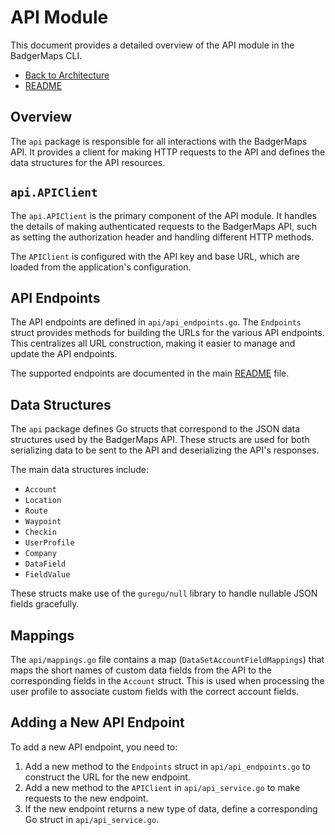 # API Module

This document provides a detailed overview of the API module in the BadgerMaps CLI.

- [Back to Architecture](./ARCHITECTURE.md)
- [README](../README.md)

## Overview

The `api` package is responsible for all interactions with the BadgerMaps API. It provides a client for making HTTP requests to the API and defines the data structures for the API resources.

## `api.APIClient`

The `api.APIClient` is the primary component of the API module. It handles the details of making authenticated requests to the BadgerMaps API, such as setting the authorization header and handling different HTTP methods.

The `APIClient` is configured with the API key and base URL, which are loaded from the application's configuration.

## API Endpoints

The API endpoints are defined in `api/api_endpoints.go`. The `Endpoints` struct provides methods for building the URLs for the various API endpoints. This centralizes all URL construction, making it easier to manage and update the API endpoints.

The supported endpoints are documented in the main [README](../README.md) file.

## Data Structures

The `api` package defines Go structs that correspond to the JSON data structures used by the BadgerMaps API. These structs are used for both serializing data to be sent to the API and deserializing the API's responses.

The main data structures include:

- `Account`
- `Location`
- `Route`
- `Waypoint`
- `Checkin`
- `UserProfile`
- `Company`
- `DataField`
- `FieldValue`

These structs make use of the `guregu/null` library to handle nullable JSON fields gracefully.

## Mappings

The `api/mappings.go` file contains a map (`DataSetAccountFieldMappings`) that maps the short names of custom data fields from the API to the corresponding fields in the `Account` struct. This is used when processing the user profile to associate custom fields with the correct account fields.

## Adding a New API Endpoint

To add a new API endpoint, you need to:

1.  Add a new method to the `Endpoints` struct in `api/api_endpoints.go` to construct the URL for the new endpoint.
2.  Add a new method to the `APIClient` in `api/api_service.go` to make requests to the new endpoint.
3.  If the new endpoint returns a new type of data, define a corresponding Go struct in `api/api_service.go`.
